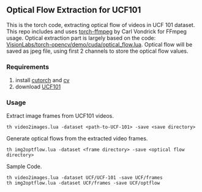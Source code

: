 ## Optical Flow Extraction for UCF101

This is the torch code, extracting optical flow of videos in UCF 101 dataset. This repo includes and uses [torch-ffmpeg](https://github.com/cvondrick/torch-ffmpeg) by Carl Vondrick for FFmpeg usage. Optical extraction part is largely based on the code: [VisionLabs/torch-opencv/demo/cuda/optical_flow.lua](https://github.com/VisionLabs/torch-opencv/blob/master/demo/cuda/optical_flow.lua). Optical flow will be saved as jpeg file, using first 2 channels to store the optical flow values.

### Requirements
1. install [cutorch](https://github.com/torch/cutorch) and [cv](https://github.com/VisionLabs/torch-opencv)
2. download [UCF101](http://crcv.ucf.edu/data/UCF101.php)


### Usage
Extract image frames from UCF101 videos.
```
th video2images.lua -dataset <path-to-UCF-101> -save <save directory>
```
Generate optical flows from the extracted video frames.
```
th img2optflow.lua -dataset <frame directory> -save <optical flow directory>
```
Sample Code.
```
th video2images.lua -dataset UCF/UCF-101 -save UCF/frames
th img2optflow.lua -dataset UCF/frames -save UCF/optflow
```
